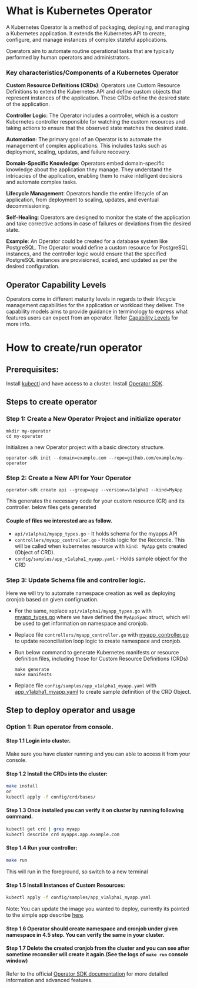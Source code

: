 # What is Kubernetes Operator 
A Kubernetes Operator is a method of packaging, deploying, and managing a Kubernetes application. It extends the Kubernetes API to create, configure, and manage instances of complex stateful applications.

Operators aim to automate routine operational tasks that are typically performed by human operators and administrators.


### Key characteristics/Components of a Kubernetes Operator

**Custom Resource Definitions (CRDs)**: Operators use Custom Resource Definitions to extend the Kubernetes API and define custom objects that represent instances of the application. These CRDs define the desired state of the application.

**Controller Logic**: The Operator includes a controller, which is a custom Kubernetes controller responsible for watching the custom resources and taking actions to ensure that the observed state matches the desired state.

**Automation**: The primary goal of an Operator is to automate the management of complex applications. This includes tasks such as deployment, scaling, updates, and failure recovery.

**Domain-Specific Knowledge**: Operators embed domain-specific knowledge about the application they manage. They understand the intricacies of the application, enabling them to make intelligent decisions and automate complex tasks.

**Lifecycle Management**: Operators handle the entire lifecycle of an application, from deployment to scaling, updates, and eventual decommissioning.

**Self-Healing**: Operators are designed to monitor the state of the application and take corrective actions in case of failures or deviations from the desired state.

**Example**: An Operator could be created for a database system like PostgreSQL. The Operator would define a custom resource for PostgreSQL instances, and the controller logic would ensure that the specified PostgreSQL instances are provisioned, scaled, and updated as per the desired configuration.

## Operator Capability Levels
Operators come in different maturity levels in regards to their lifecycle management capabilities for the application or workload they deliver. The capability models aims to provide guidance in terminology to express what features users can expect from an operator.
Refer [Capability Levels](https://sdk.operatorframework.io/docs/overview/operator-capabilities/) for more info. 

# How to create/run operator

## Prerequisites:

Install [kubectl](https://kubernetes.io/docs/tasks/tools/install-kubectl/) and have access to a cluster.
Install [Operator SDK](https://sdk.operatorframework.io/docs/installation/).

## Steps to create operator 
### Step 1: Create a New Operator Project and initialize operator
```
mkdir my-operator
cd my-operator
```
Initializes a new Operator project with a basic directory structure.
```
operator-sdk init --domain=example.com --repo=github.com/example/my-operator
```

### Step 2: Create a New API for Your Operator
```
operator-sdk create api --group=app --version=v1alpha1 --kind=MyApp
```
This generates the necessary code for your custom resource (CR) and its controller.
below files gets generated 

#### Couple of files we interested are as follow. 
- `api/v1alpha1/myapp_types.go` - It holds schema for the myapps API
- `controllers/myapp_controller.go` - Holds logic for the Reconcile. This will be called when kubernetes resource with `kind: MyApp` gets created (Object of CRD).   
- `config/samples/app_v1alpha1_myapp.yaml` - Holds sample object for the CRD

### Step 3: Update Schema file and controller logic.
Here we will try to automate namespace creation as well as deploying cronjob based on given configruation. 

- For the same, replace `api/v1alpha1/myapp_types.go` with [myapp_types.go](my-operator/api/v1alpha1/myapp_types.go)  where we have defined the `MyAppSpec` struct, which will be used to get information on namespace and cronjob. 


- Replace file `controllers/myapp_controller.go` with [myapp_controller.go](my-operator/controllers/myapp_controller.go) to update reconciliation loop logic to create namespace and cronjob.

- Run below command to generate Kubernetes manifests or resource definition files, including those for Custom Resource Definitions (CRDs)
    ```
    make generate
    make manifests
    ```

- Replace file `config/samples/app_v1alpha1_myapp.yaml` with [app_v1alpha1_myapp.yaml](my-operator/config/samples/app_v1alpha1_myapp.yaml) to create sample definition of the CRD Object.  

## Step to deploy operator and usage 

### Option 1: Run operator from console. 

#### Step 1.1 Login into cluster. 
Make sure you have cluster running and you can able to access it from your console. 

#### Step 1.2 Install the CRDs into the cluster:
```sh
make install
or
kubectl apply -f config/crd/bases/
```

#### Step 1.3 Once installed you can verify it on cluster by running following command. 
```sh
kubectl get crd | grep myapp
kubectl describe crd myapps.app.example.com
```

#### Step 1.4 Run your controller:
```sh
make run
```
This will run in the foreground, so switch to a new terminal

#### Step 1.5 Install Instances of Custom Resources:
```sh
kubectl apply -f config/samples/app_v1alpha1_myapp.yaml
```
Note: You can update the image you wanted to deploy, currently its pointed to the simple app describe [here](sample-python-app/README.md). 

#### Step 1.6 Operator should create namespace and cronjob under given namespace in 4.5 step. You can verify the same in your cluster.  

#### Step 1.7 Delete the created cronjob from the cluster and you can see after sometime reconsiler will create it again.(See the logs of `make run` console window) 


Refer to the official [Operator SDK documentation](https://sdk.operatorframework.io/docs/building-operators/golang/tutorial/) for more detailed information and advanced features.
